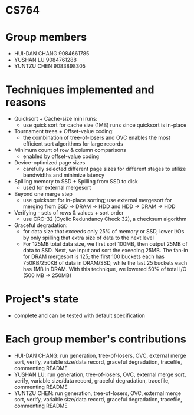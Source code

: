 # CS764

# Group members

- HUI-DAN CHANG 9084661785
- YUSHAN LU 9084761288
- YUNTZU CHEN 9083898305

# Techniques implemented and reasons

- Quicksort + Cache-size mini runs:
  - use quick sort for cache size (1MB) runs since quicksort is in-place
- Tournament trees + Offset-value coding:
  - the combination of tree-of-losers and OVC enables the most efficient sort algorithms for large records
- Minimum count of row & column comparisons
  - enabled by offset-value coding
- Device-optimized page sizes
  - carefully selected different page sizes for different stages to utilize bandwidths and minimize latency
- Spilling memory to SSD + Spilling from SSD to disk
  - used for external mergesort
- Beyond one merge step
  - use quicksort for in-place sorting; use external mergesort for merging from SSD -> DRAM -> HDD and HDD -> DRAM -> HDD
- Verifying - sets of rows & values + sort order
  - use CRC-32 (Cyclic Redundancy Check 32), a checksum algorithm
- Graceful degradation:
  - for data size that exceeds only 25% of memory or SSD, lower I/Os by only spilling that extra size of data to the next level
  - For 125MB total data size, we first sort 100MB, then output 25MB of data to SSD. Next, we input and sort the exeeding 25MB. The fan-in for DRAM mergesort is 125; the first 100 buckets each has 750KB/250KB of data in DRAM/SSD, while the last 25 buckets each has 1MB in DRAM. With this technique, we lowered 50% of total I/O (500 MB -> 250MB)

# Project's state

- complete and can be tested with default specification

# Each group member's contributions

- HUI-DAN CHANG: run generation, tree-of-losers, OVC, external merge sort, verify, variable size/data record, graceful degradation, tracefile, commenting README
- YUSHAN LU: run generation, tree-of-losers, OVC, external merge sort, verify, variable size/data record, graceful degradation, tracefile, commenting README
- YUNTZU CHEN: run generation, tree-of-losers, OVC, external merge sort, verify, variable size/data record, graceful degradation, tracefile, commenting README
